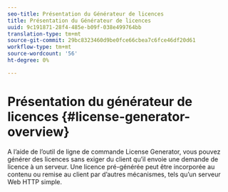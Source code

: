 ```yaml
---
seo-title: Présentation du Générateur de licences
title: Présentation du Générateur de licences
uuid: 9c191871-28f4-485e-b09f-038e499764bb
translation-type: tm+mt
source-git-commit: 29bc8323460d9be0fce66cbea7c6fce46df20d61
workflow-type: tm+mt
source-wordcount: '56'
ht-degree: 0%

---
```



# Présentation du générateur de licences {#license-generator-overview}

A l’aide de l’outil de ligne de commande License Generator, vous pouvez générer des licences sans exiger du client qu’il envoie une demande de licence à un serveur. Une licence pré-générée peut être incorporée au contenu ou remise au client par d’autres mécanismes, tels qu’un serveur Web HTTP simple.
